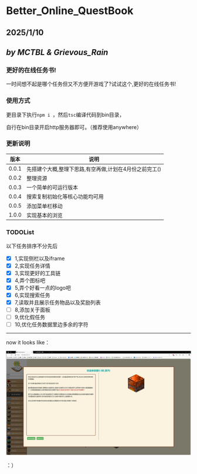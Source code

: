 # Better_Online_QuestBook

## 2025/1/10

## *by MCTBL & Grievous_Rain*

### 更好的在线任务书!

一时间想不起是哪个任务但又不方便开游戏了?试试这个,更好的在线任务书!

### 使用方式

更目录下执行```npm i ```，然后```tsc```编译代码到bin目录，

自行在bin目录开启http服务器即可。（推荐使用anywhere）


### 更新说明

|版本|说明|
|---|---|
|0.0.1|先搭建个大概,整理下思路,有空再做,计划在4月份之前完工()|
|0.0.2|整理资源|
|0.0.3|一个简单的可运行版本|
|0.0.4|搜索复制初始化等核心功能均可用|
|0.0.5|添加菜单栏移动|
|1.0.0|实现基本的浏览|

### TODOList

以下任务排序不分先后

- [x] 1,实现侧栏以及iframe
- [x] 2,实现任务详情
- [x] 3,实现更好的工具链
- [x] 4,弄个图标吧
- [x] 5,弄个好看一点的logo吧
- [x] 6,实现搜索任务
- [x] 7,读取并且展示任务物品以及奖励列表
- [ ] 8,添加关于面板
- [ ] 9,优化假任务
- [ ] 10,优化任务数据里边多余的字符

---

now it looks like：

![now](pic/now.png)

：）
